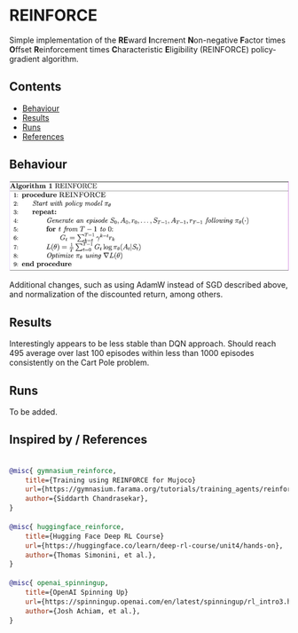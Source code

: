 # REINFORCE

Simple implementation of the **RE**ward **I**ncrement **N**on-negative **F**actor times **O**ffset **R**einforcement times **C**haracteristic **E**ligibility (REINFORCE) policy-gradient algorithm. 

## Contents

- [Behaviour](#behaviour)
- [Results](#results)
- [Runs](#runs)
- [References](#inspired-by--references)

## Behaviour

![REINFORCE](docs/algorithm.png)

Additional changes, such as using AdamW instead of SGD described above, and normalization of the discounted return, among others.

## Results

Interestingly appears to be less stable than DQN approach. Should reach 495 average over last 100 episodes within less than 1000 episodes consistently on the Cart Pole problem.

## Runs

To be added.

## Inspired by / References
```bibtex

@misc{ gymnasium_reinforce,
    title={Training using REINFORCE for Mujoco}
    url={https://gymnasium.farama.org/tutorials/training_agents/reinforce_invpend_gym_v26/},
    author={Siddarth Chandrasekar},
}

@misc{ huggingface_reinforce,
    title={Hugging Face Deep RL Course}
    url={https://huggingface.co/learn/deep-rl-course/unit4/hands-on},
    author={Thomas Simonini, et al.},
}

@misc{ openai_spinningup,
    title={OpenAI Spinning Up}
    url={https://spinningup.openai.com/en/latest/spinningup/rl_intro3.html},
    author={Josh Achiam, et al.},
}
```
